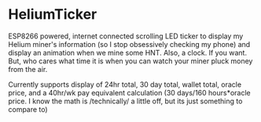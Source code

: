 # HeliumTicker
ESP8266 powered, internet connected scrolling LED ticker to display my Helium miner's information (so I stop obsessively checking my phone) and display an animation when we mine some HNT. Also, a clock. If you want. But, who cares what time it is when you can watch your miner pluck money from the air.

Currently supports display of 24hr total, 30 day total, wallet total, oracle price, and a 40hr/wk pay equivalent calculation (30 days/160 hours*oracle price. I know the math is /technically/ a little off, but its just something to compare to)

